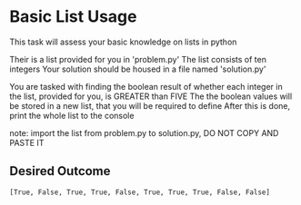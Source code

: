 # Basic List Usage
This task will assess your basic knowledge on lists in python

Their is a list provided for you in 'problem.py'
The list consists of ten integers
Your solution should be housed in a file named 'solution.py'

You are tasked with finding the boolean result of whether each integer in the list, provided for you, is GREATER than FIVE
The the boolean values will be stored in a new list, that you will be required to define
After this is done, print the whole list to the console

note: import the list from problem.py to solution.py, DO NOT COPY AND PASTE IT 

## Desired Outcome

    [True, False, True, True, False, True, True, True, False, False]
